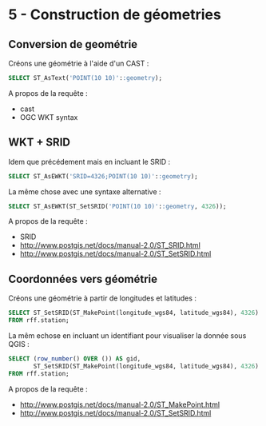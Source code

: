 5 - Construction de géometries
==============================

Conversion de geométrie
-----------------------

Créons une géométrie à l'aide d'un CAST :

```SQL
SELECT ST_AsText('POINT(10 10)'::geometry);
```


A propos de la requête :
- cast
- OGC WKT syntax 

WKT + SRID
----------

Idem que précédement mais en incluant le SRID :

```SQL
SELECT ST_AsEWKT('SRID=4326;POINT(10 10)'::geometry);
```

La même chose avec une syntaxe alternative :

```SQL
SELECT ST_AsEWKT(ST_SetSRID('POINT(10 10)'::geometry, 4326));
```


A propos de la requête :
- SRID
- http://www.postgis.net/docs/manual-2.0/ST_SRID.html
- http://www.postgis.net/docs/manual-2.0/ST_SetSRID.html

Coordonnées vers géométrie
--------------------------

Créons une géométrie à partir de longitudes et latitudes :

 
```SQL
SELECT ST_SetSRID(ST_MakePoint(longitude_wgs84, latitude_wgs84), 4326) AS geom
FROM rff.station;
```

La mêm echose en incluant un identifiant pour visualiser la donnée sous QGIS :


```SQL
SELECT (row_number() OVER ()) AS gid,
       ST_SetSRID(ST_MakePoint(longitude_wgs84, latitude_wgs84), 4326) AS geom
FROM rff.station;
```

A propos de la requête :

- http://www.postgis.net/docs/manual-2.0/ST_MakePoint.html
- http://www.postgis.net/docs/manual-2.0/ST_SetSRID.html
